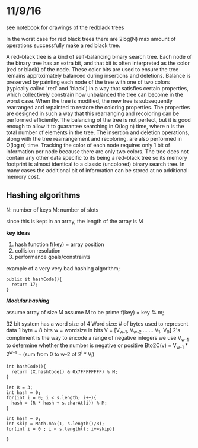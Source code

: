 # 11/9/16

see notebook for drawings of the redblack trees

In the worst case for red black trees there are 2log(N) max amount of operations successfully make a red black tree.

A red–black tree is a kind of self-balancing binary search tree. Each node of the binary tree has an extra bit, and that bit is often interpreted as the color (red or black) of the node. These color bits are used to ensure the tree remains approximately balanced during insertions and deletions.
Balance is preserved by painting each node of the tree with one of two colors (typically called 'red' and 'black') in a way that satisfies certain properties, which collectively constrain how unbalanced the tree can become in the worst case. When the tree is modified, the new tree is subsequently rearranged and repainted to restore the coloring properties. The properties are designed in such a way that this rearranging and recoloring can be performed efficiently.
The balancing of the tree is not perfect, but it is good enough to allow it to guarantee searching in O(log n) time, where n is the total number of elements in the tree. The insertion and deletion operations, along with the tree rearrangement and recoloring, are also performed in O(log n) time.
Tracking the color of each node requires only 1 bit of information per node because there are only two colors. The tree does not contain any other data specific to its being a red–black tree so its memory footprint is almost identical to a classic (uncolored) binary search tree. In many cases the additional bit of information can be stored at no additional memory cost.

## Hashing algorithms

N: number of keys
M: number of slots

since this is kept in an array, the length of the array is M

**key ideas**
  1. hash function f(key) = array position
  2. collision resolution
  3. performance goals/constraints

example of a very very bad hashing algorithm;

  ```
  public it hashCode(){
    return 17;
  }
  ```
_**Modular hashing**_

assume array of size M
assume M to be prime
f(key) = key % m;

32 bit system has a word size of 4
Word size: # of bytes used to represent data
1 byte = 8 bits
w = wordsize in bits
V = [V<sub>w-1</sub>, V<sub>w-2</sub> ... ...  V<sub>1</sub>, V<sub>0</sub>]
2's compliment is the way to encode a range of negative integers
we use V<sub>w-1</sub> to determine whether the number is negative or positive
Bto2C(v) = V<sub>w-1</sub> * 2<sup>w-1</sup> + (sum from 0 to w-2 of 2<sup>i</sup> * V<sub>i</sub>)

```
int hashCode(){
  return (X.hashCode() & 0x7FFFFFFFF) % M;
}
```

```
let R = 3;
int hash = 0;
for(int i = 0; i < s.length; i++){
  hash = (R * hash + s.charAt(i)) % M;
}

```

```
int hash = 0;
int skip = Math.max(1, s.length()/8);
for(int i = 0 ; i < s.length(); i+=skip){
  
}
```
